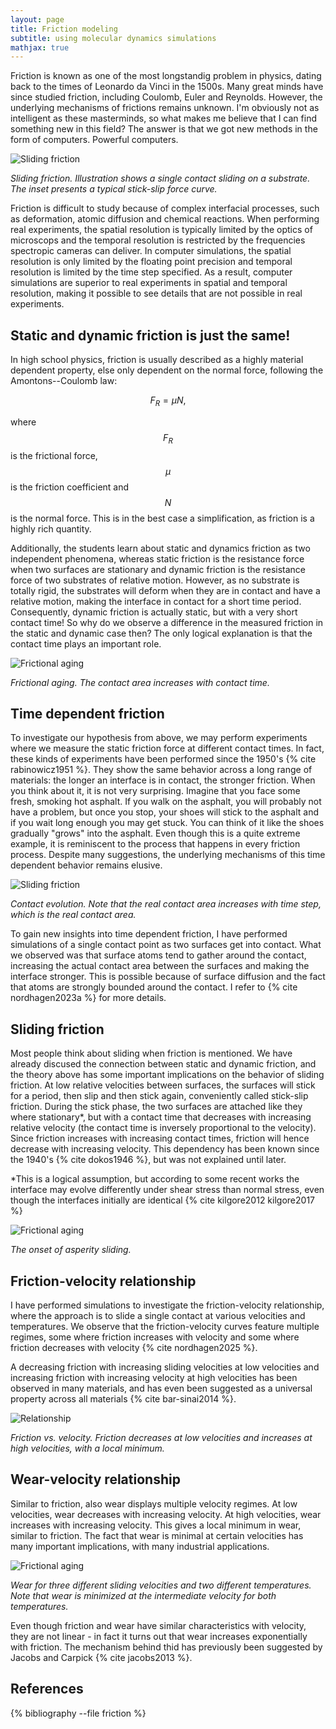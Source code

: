 ```yaml
---
layout: page
title: Friction modeling
subtitle: using molecular dynamics simulations
mathjax: true
---
```


Friction is known as one of the most longstandig problem in physics, dating back to the times of Leonardo da Vinci in the 1500s. Many great minds have since studied friction, including Coulomb, Euler and Reynolds. However, the underlying mechanisms of frictions remains unknown. I'm obviously not as intelligent as these masterminds, so what makes me believe that I can find something new in this field? The answer is that we got new methods in the form of computers. Powerful computers.

<img src="/assets/img/friction/paper2_fig1.png" alt="Sliding friction" class="img-responsive-center">
<p><em>Sliding friction. Illustration shows a single contact sliding on a substrate. The inset presents a typical stick-slip force curve.</em></p>

Friction is difficult to study because of complex interfacial processes, such as deformation, atomic diffusion and chemical reactions. When performing real experiments, the spatial resolution is typically limited by the optics of microscops and the temporal resolution is restricted by the frequencies spectropic cameras can deliver. In computer simulations, the spatial resolution is only limited by the floating point precision and temporal resolution is limited by the time step specified. As a result, computer simulations are superior to real experiments in spatial and temporal resolution, making it possible to see details that are not possible in real experiments.

## Static and dynamic friction is just the same!
In high school physics, friction is usually described as a highly material dependent property, else only dependent on the normal force, following the Amontons--Coulomb law:

$$
F_R=\mu N,
$$

where $$F_R$$ is the frictional force, $$\mu$$ is the friction coefficient and $$N$$ is the normal force. This is in the best case a simplification, as friction is a highly rich quantity.

Additionally, the students learn about static and dynamics friction as two independent phenomena, whereas static friction is the resistance force when two surfaces are stationary and dynamic friction is the resistance force of two substrates of relative motion. However, as no substrate is totally rigid, the substrates will deform when they are in contact and have a relative motion, making the interface in contact for a short time period. Consequently, dynamic friction is actually static, but with a very short contact time! So why do we observe a difference in the measured friction in the static and dynamic case then? The only logical explanation is that the contact time plays an important role.

<img src="/assets/img/friction/fig0.png" alt="Frictional aging" class="img-responsive-center">
<p><em>Frictional aging. The contact area increases with contact time.</em></p>

## Time dependent friction
To investigate our hypothesis from above, we may perform experiments where we measure the static friction force at different contact times. In fact, these kinds of experiments have been performed since the 1950's {% cite rabinowicz1951 %}. They show the same behavior across a long range of materials: the longer an interface is in contact, the stronger friction. When you think about it, it is not very surprising. Imagine that you face some fresh, smoking hot asphalt. If you walk on the asphalt, you will probably not have a problem, but once you stop, your shoes will stick to the asphalt and if you wait long enough you may get stuck. You can think of it like the shoes gradually "grows" into the asphalt. Even though this is a quite extreme example, it is reminiscent to the process that happens in every friction process. Despite many suggestions, the underlying mechanisms of this time dependent behavior remains elusive. 

<img src="/assets/img/friction/contact_evolution.gif" alt="Sliding friction" class="img-responsive-center">
<p><em>Contact evolution. Note that the real contact area increases with time step, which is the real contact area.</em></p>

To gain new insights into time dependent friction, I have performed simulations of a single contact point as two surfaces get into contact. What we observed was that surface atoms tend to gather around the contact, increasing the actual contact area between the surfaces and making the interface stronger. This is possible because of surface diffusion and the fact that atoms are strongly bounded around the contact. I refer to {% cite nordhagen2023a %} for more details.

## Sliding friction
Most people think about sliding when friction is mentioned. We have already discused the connection between static and dynamic friction, and the theory above has some important implications on the behavior of sliding friction. At low relative velocities between surfaces, the surfaces will stick for a period, then slip and then stick again, conveniently called stick-slip friction. During the stick phase, the two surfaces are attached like they where stationary*, but with a contact time that decreases with increasing relative velocity (the contact time is inversely proportional to the velocity). Since friction increases with increasing contact times, friction will hence decrease with increasing velocity. This dependency has been known since the 1940's {% cite dokos1946 %}, but was not explained until later.

*This is a logical assumption, but according to some recent works the interface may evolve differently under shear stress than normal stress, even though the interfaces initially are identical {% cite kilgore2012 kilgore2017 %}

<img src="/assets/img/friction/deform.gif" alt="Frictional aging" class="img-responsive-center">
<p><em>The onset of asperity sliding.</em></p>

## Friction-velocity relationship
I have performed simulations to investigate the friction-velocity relationship, where the approach is to slide a single contact at various velocities and temperatures. We observe that the friction-velocity curves feature multiple regimes, some where friction increases with velocity and some where friction decreases with velocity {% cite nordhagen2025 %}.

A decreasing friction with increasing sliding velocities at low velocities and increasing friction with increasing velocity at high velocities has been observed in many materials, and has even been suggested as a universal property across all materials {% cite bar-sinai2014 %}.

<img src="/assets/img/friction/paper2_fig2.png" alt="Relationship" class="img-responsive-center">
<p><em>Friction vs. velocity. Friction decreases at low velocities and increases at high velocities, with a local minimum.</em></p>

## Wear-velocity relationship
Similar to friction, also wear displays multiple velocity regimes. At low velocities, wear decreases with increasing velocity. At high velocities, wear increases with increasing velocity. This gives a local minimum in wear, similar to friction. The fact that wear is minimal at certain velocities has many important implications, with many industrial applications. 

<img src="/assets/img/friction/wear.jpg" alt="Frictional aging" class="img-responsive-center">
<p><em>Wear for three different sliding velocities and two different temperatures. Note that wear is minimized at the intermediate velocity for both temperatures.</em></p>

Even though friction and wear have similar characteristics with velocity, they are not linear - in fact it turns out that wear increases exponentially with friction. The mechanism behind thid has previously been suggested by Jacobs and Carpick {% cite jacobs2013 %}.

## References
{% bibliography --file friction %}
